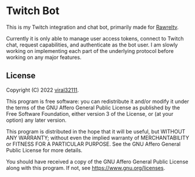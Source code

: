 # Twitch Bot

This is my Twitch integration and chat bot, primarily made for [Rawreltv](https://www.twitch.tv/rawreltv).

Currently it is only able to manage user access tokens, connect to Twitch chat, request capabilities, and authenticate as the bot user. I am slowly working on implementing each part of the underlying protocol before working on any major features.

## License

Copyright (C) 2022 [viral32111](https://viral32111.com).

This program is free software: you can redistribute it and/or modify
it under the terms of the GNU Affero General Public License as
published by the Free Software Foundation, either version 3 of the
License, or (at your option) any later version.

This program is distributed in the hope that it will be useful,
but WITHOUT ANY WARRANTY; without even the implied warranty of
MERCHANTABILITY or FITNESS FOR A PARTICULAR PURPOSE. See the
GNU Affero General Public License for more details.

You should have received a copy of the GNU Affero General Public License
along with this program. If not, see https://www.gnu.org/licenses.
